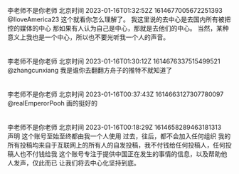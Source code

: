 李老师不是你老师 北京时间 2023-01-16T01:32:52Z 1614677005672251393<br>@IloveAmerica23 这个就看你怎么理解了。
我这里说的去中心是去国内所有被把控的媒体的中心
那如果有人认为自己是中心，那就是去他们的中心。
当然，某种意义上我也是一个中心，所以也不要光听我一个人的声音。<br><br><br>李老师不是你老师 北京时间 2023-01-16T01:30:12Z 1614676337515499521<br>@zhangcunxiang 我是谁你去翻翻方舟子的推特不就知道了<br><br><br>李老师不是你老师 北京时间 2023-01-16T00:37:43Z 1614663127307780097<br>@realEmperorPooh 画的挺好的<br><br><br>李老师不是你老师 北京时间 2023-01-16T00:18:29Z 1614658289463181313<br>声明
这个账号至始至终都由我一个人使用
过去，往后，都不会加入任何组织
我的所有投稿均来自于互联网上的所有人的自发投稿，我不付钱给任何投稿人，任何投稿人也不付钱给我
这个账号专注于提供中国正在发生的事情的信息，以及帮助他人发声，仅此而已
让我们将去中心化坚持到底。<br><br><br>